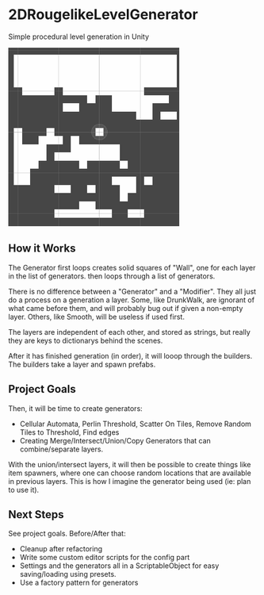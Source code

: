 # 2DRougelikeLevelGenerator
Simple procedural level generation in Unity

![Animated gif of generation](Documentation/gen01.gif)

## How it Works
The Generator first loops creates solid squares of "Wall", one for each layer in the list of generators.
then loops through a list of generators.

There is no difference between a "Generator" and a "Modifier". They all just do a process on a generation a layer.
Some, like DrunkWalk, are ignorant of what came before them, and will probably bug out if given a non-empty layer.
Others, like Smooth, will be useless if used first.

The layers are independent of each other, and stored as strings, but really they are keys to dictionarys behind the scenes.

After it has finished generation (in order), it will looop through the builders. The builders take a layer and spawn prefabs.

## Project Goals
Then, it will be time to create generators:
- Cellular Automata, Perlin Threshold, Scatter On Tiles, Remove Random Tiles to Threshold, Find edges
- Creating Merge/Intersect/Union/Copy Generators that can combine/separate layers.

With the union/intersect layers, it will then be possible to create things like item spawners, where one can choose random locations that are available in previous layers.
This is how I imagine the generator being used (ie: plan to use it).

## Next Steps
See project goals. Before/After that:
- Cleanup after refactoring
- Write some custom editor scripts for the config part
- Settings and the generators all in a ScriptableObject for easy saving/loading using presets.
- Use a factory pattern for generators